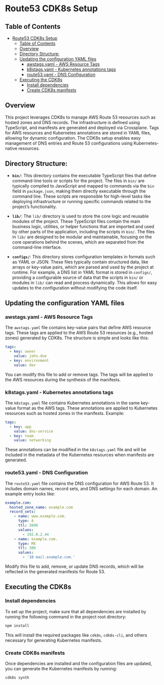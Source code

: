 # Route53 CDK8s Setup

## Table of Contents

- [Route53 CDK8s Setup](#route53-cdk8s-setup)
  - [Table of Contents](#table-of-contents)
  - [Overview](#overview)
  - [Directory Structure:](#directory-structure)
  - [Updating the configuration YAML files](#updating-the-configuration-yaml-files)
    - [awstags.yaml - AWS Resource Tags](#awstagsyaml---aws-resource-tags)
    - [k8stags.yaml - Kubernetes annotations tags](#k8stagsyaml---kubernetes-annotations-tags)
    - [route53.yaml - DNS Configuration](#route53yaml---dns-configuration)
  - [Executing the CDK8s](#executing-the-cdk8s)
    - [Install dependencies](#install-dependencies)
    - [Create CDK8s manifests](#create-cdk8s-manifests)

## Overview

This project leverages CDK8s to manage AWS Route 53 resources such as hosted zones and DNS records. The infrastructure is defined using TypeScript, and manifests are generated and deployed via Crossplane. Tags for AWS resources and Kubernetes annotations are stored in YAML files, allowing for dynamic configuration. The CDK8s setup enables easy management of DNS entries and Route 53 configurations using Kubernetes-native resources.

## Directory Structure:

- **`bin/`**: This directory contains the executable TypeScript files that define command-line tools or scripts for the project. The files in `bin/` are typically compiled to JavaScript and mapped to commands via the `bin` field in `package.json`, making them directly executable through the command line. These scripts are responsible for high-level tasks like deploying infrastructure or running specific commands related to the project’s functionality.
  
- **`lib/`**: The `lib/` directory is used to store the core logic and reusable modules of the project. These TypeScript files contain the main business logic, utilities, or helper functions that are imported and used by other parts of the application, including the scripts in `bin/`. The files in `lib/` are designed to be modular and maintainable, focusing on the core operations behind the scenes, which are separated from the command-line interface.
  
- **`configs/`**: This directory stores configuration templates in formats such as YAML or JSON. These files typically contain structured data, like arrays or key-value pairs, which are parsed and used by the project at runtime. For example, a DNS list in YAML format is stored in `configs/`, providing a configurable source of data that the scripts in `bin/` or modules in `lib/` can read and process dynamically. This allows for easy updates to the configuration without modifying the code itself.

## Updating the configuration YAML files

### awstags.yaml - AWS Resource Tags

The `awstags.yaml` file contains key-value pairs that define AWS resource tags. These tags are applied to the AWS Route 53 resources (e.g., hosted zones) generated by CDK8s. The structure is simple and looks like this:

```yaml
tags:
  - key: owner
    value: john.doe
  - key: environment
    value: dev
```

You can modify this file to add or remove tags. The tags will be applied to the AWS resources during the synthesis of the manifests.

### k8stags.yaml - Kubernetes annotations tags

The `k8stags.yaml` file contains Kubernetes annotations in the same key-value format as the AWS tags. These annotations are applied to Kubernetes resources such as hosted zones in the manifests. Example:

```yaml
tags:
  - key: app
    value: dns-service
  - key: team
    value: networking
```

These annotations can be modified in the `k8stags.yaml` file and will be included in the metadata of the Kubernetes resources when manifests are generated.

### route53.yaml - DNS Configuration

The `route53.yaml` file contains the DNS configuration for AWS Route 53. It includes domain names, record sets, and DNS settings for each domain. An example entry looks like:

```yaml
example.com:
  hosted_zone_name: example.com
  record_sets:
    - name: www.example.com.
      type: A
      ttl: 3600
      values:
        - 192.0.2.44
    - name: example.com.
      type: MX
      ttl: 300
      values:
        - '10 mail.example.com.'
```

Modify this file to add, remove, or update DNS records, which will be reflected in the generated manifests for Route 53.

## Executing the CDK8s

### Install dependencies

To set up the project, make sure that all dependencies are installed by running the following command in the project root directory:

```bash
npm install
```

This will install the required packages like `cdk8s`, `cdk8s-cli`, and others necessary for generating Kubernetes manifests.

### Create CDK8s manifests

Once dependencies are installed and the configuration files are updated, you can generate the Kubernetes manifests by running:

```bash
cdk8s synth
```